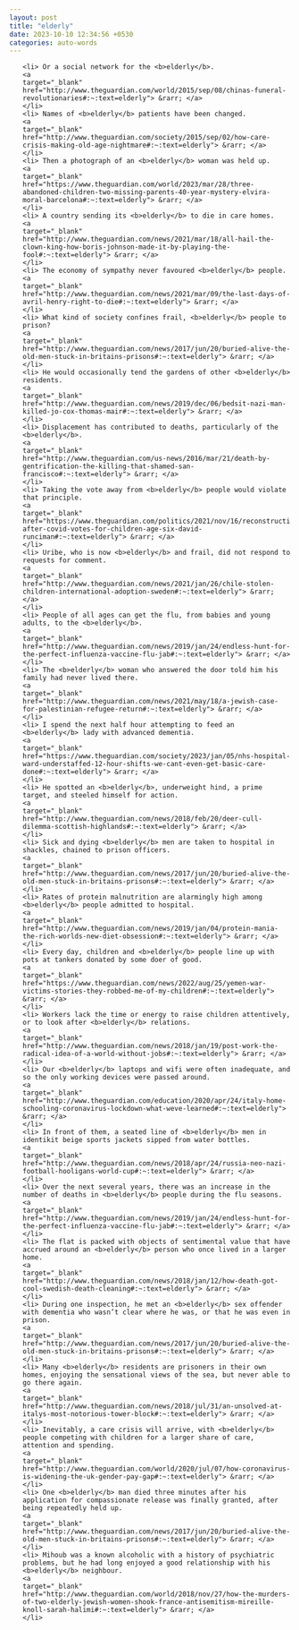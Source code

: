 ```yaml
---
layout: post
title: "elderly"
date: 2023-10-10 12:34:56 +0530
categories: auto-words
---
```

<ol>

    <li> Or a social network for the <b>elderly</b>.
    <a 
    target="_blank" 
    href="http://www.theguardian.com/world/2015/sep/08/chinas-funeral-revolutionaries#:~:text=elderly"> &rarr; </a>
    </li>
    <li> Names of <b>elderly</b> patients have been changed.
    <a 
    target="_blank" 
    href="http://www.theguardian.com/society/2015/sep/02/how-care-crisis-making-old-age-nightmare#:~:text=elderly"> &rarr; </a>
    </li>
    <li> Then a photograph of an <b>elderly</b> woman was held up.
    <a 
    target="_blank" 
    href="https://www.theguardian.com/world/2023/mar/28/three-abandoned-children-two-missing-parents-40-year-mystery-elvira-moral-barcelona#:~:text=elderly"> &rarr; </a>
    </li>
    <li> A country sending its <b>elderly</b> to die in care homes.
    <a 
    target="_blank" 
    href="http://www.theguardian.com/news/2021/mar/18/all-hail-the-clown-king-how-boris-johnson-made-it-by-playing-the-fool#:~:text=elderly"> &rarr; </a>
    </li>
    <li> The economy of sympathy never favoured <b>elderly</b> people.
    <a 
    target="_blank" 
    href="http://www.theguardian.com/news/2021/mar/09/the-last-days-of-avril-henry-right-to-die#:~:text=elderly"> &rarr; </a>
    </li>
    <li> What kind of society confines frail, <b>elderly</b> people to prison?
    <a 
    target="_blank" 
    href="http://www.theguardian.com/news/2017/jun/20/buried-alive-the-old-men-stuck-in-britains-prisons#:~:text=elderly"> &rarr; </a>
    </li>
    <li> He would occasionally tend the gardens of other <b>elderly</b> residents.
    <a 
    target="_blank" 
    href="http://www.theguardian.com/news/2019/dec/06/bedsit-nazi-man-killed-jo-cox-thomas-mair#:~:text=elderly"> &rarr; </a>
    </li>
    <li> Displacement has contributed to deaths, particularly of the <b>elderly</b>.
    <a 
    target="_blank" 
    href="http://www.theguardian.com/us-news/2016/mar/21/death-by-gentrification-the-killing-that-shamed-san-francisco#:~:text=elderly"> &rarr; </a>
    </li>
    <li> Taking the vote away from <b>elderly</b> people would violate that principle.
    <a 
    target="_blank" 
    href="https://www.theguardian.com/politics/2021/nov/16/reconstruction-after-covid-votes-for-children-age-six-david-runciman#:~:text=elderly"> &rarr; </a>
    </li>
    <li> Uribe, who is now <b>elderly</b> and frail, did not respond to requests for comment.
    <a 
    target="_blank" 
    href="http://www.theguardian.com/news/2021/jan/26/chile-stolen-children-international-adoption-sweden#:~:text=elderly"> &rarr; </a>
    </li>
    <li> People of all ages can get the flu, from babies and young adults, to the <b>elderly</b>.
    <a 
    target="_blank" 
    href="http://www.theguardian.com/news/2019/jan/24/endless-hunt-for-the-perfect-influenza-vaccine-flu-jab#:~:text=elderly"> &rarr; </a>
    </li>
    <li> The <b>elderly</b> woman who answered the door told him his family had never lived there.
    <a 
    target="_blank" 
    href="http://www.theguardian.com/news/2021/may/18/a-jewish-case-for-palestinian-refugee-return#:~:text=elderly"> &rarr; </a>
    </li>
    <li> I spend the next half hour attempting to feed an <b>elderly</b> lady with advanced dementia.
    <a 
    target="_blank" 
    href="https://www.theguardian.com/society/2023/jan/05/nhs-hospital-ward-understaffed-12-hour-shifts-we-cant-even-get-basic-care-done#:~:text=elderly"> &rarr; </a>
    </li>
    <li> He spotted an <b>elderly</b>, underweight hind, a prime target, and steeled himself for action.
    <a 
    target="_blank" 
    href="http://www.theguardian.com/news/2018/feb/20/deer-cull-dilemma-scottish-highlands#:~:text=elderly"> &rarr; </a>
    </li>
    <li> Sick and dying <b>elderly</b> men are taken to hospital in shackles, chained to prison officers.
    <a 
    target="_blank" 
    href="http://www.theguardian.com/news/2017/jun/20/buried-alive-the-old-men-stuck-in-britains-prisons#:~:text=elderly"> &rarr; </a>
    </li>
    <li> Rates of protein malnutrition are alarmingly high among <b>elderly</b> people admitted to hospital.
    <a 
    target="_blank" 
    href="http://www.theguardian.com/news/2019/jan/04/protein-mania-the-rich-worlds-new-diet-obsession#:~:text=elderly"> &rarr; </a>
    </li>
    <li> Every day, children and <b>elderly</b> people line up with pots at tankers donated by some doer of good.
    <a 
    target="_blank" 
    href="https://www.theguardian.com/news/2022/aug/25/yemen-war-victims-stories-they-robbed-me-of-my-children#:~:text=elderly"> &rarr; </a>
    </li>
    <li> Workers lack the time or energy to raise children attentively, or to look after <b>elderly</b> relations.
    <a 
    target="_blank" 
    href="http://www.theguardian.com/news/2018/jan/19/post-work-the-radical-idea-of-a-world-without-jobs#:~:text=elderly"> &rarr; </a>
    </li>
    <li> Our <b>elderly</b> laptops and wifi were often inadequate, and so the only working devices were passed around.
    <a 
    target="_blank" 
    href="http://www.theguardian.com/education/2020/apr/24/italy-home-schooling-coronavirus-lockdown-what-weve-learned#:~:text=elderly"> &rarr; </a>
    </li>
    <li> In front of them, a seated line of <b>elderly</b> men in identikit beige sports jackets sipped from water bottles.
    <a 
    target="_blank" 
    href="http://www.theguardian.com/news/2018/apr/24/russia-neo-nazi-football-hooligans-world-cup#:~:text=elderly"> &rarr; </a>
    </li>
    <li> Over the next several years, there was an increase in the number of deaths in <b>elderly</b> people during the flu seasons.
    <a 
    target="_blank" 
    href="http://www.theguardian.com/news/2019/jan/24/endless-hunt-for-the-perfect-influenza-vaccine-flu-jab#:~:text=elderly"> &rarr; </a>
    </li>
    <li> The flat is packed with objects of sentimental value that have accrued around an <b>elderly</b> person who once lived in a larger home.
    <a 
    target="_blank" 
    href="http://www.theguardian.com/news/2018/jan/12/how-death-got-cool-swedish-death-cleaning#:~:text=elderly"> &rarr; </a>
    </li>
    <li> During one inspection, he met an <b>elderly</b> sex offender with dementia who wasn’t clear where he was, or that he was even in prison.
    <a 
    target="_blank" 
    href="http://www.theguardian.com/news/2017/jun/20/buried-alive-the-old-men-stuck-in-britains-prisons#:~:text=elderly"> &rarr; </a>
    </li>
    <li> Many <b>elderly</b> residents are prisoners in their own homes, enjoying the sensational views of the sea, but never able to go there again.
    <a 
    target="_blank" 
    href="http://www.theguardian.com/news/2018/jul/31/an-unsolved-at-italys-most-notorious-tower-block#:~:text=elderly"> &rarr; </a>
    </li>
    <li> Inevitably, a care crisis will arrive, with <b>elderly</b> people competing with children for a larger share of care, attention and spending.
    <a 
    target="_blank" 
    href="http://www.theguardian.com/world/2020/jul/07/how-coronavirus-is-widening-the-uk-gender-pay-gap#:~:text=elderly"> &rarr; </a>
    </li>
    <li> One <b>elderly</b> man died three minutes after his application for compassionate release was finally granted, after being repeatedly held up.
    <a 
    target="_blank" 
    href="http://www.theguardian.com/news/2017/jun/20/buried-alive-the-old-men-stuck-in-britains-prisons#:~:text=elderly"> &rarr; </a>
    </li>
    <li> Mihoub was a known alcoholic with a history of psychiatric problems, but he had long enjoyed a good relationship with his <b>elderly</b> neighbour.
    <a 
    target="_blank" 
    href="http://www.theguardian.com/world/2018/nov/27/how-the-murders-of-two-elderly-jewish-women-shook-france-antisemitism-mireille-knoll-sarah-halimi#:~:text=elderly"> &rarr; </a>
    </li>